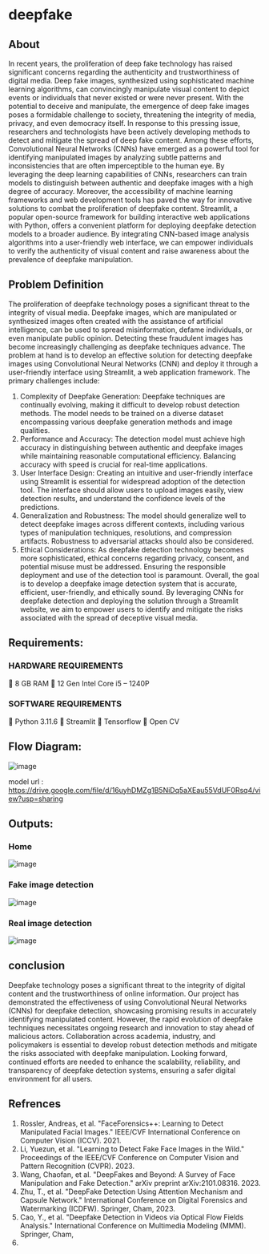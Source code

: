 # deepfake
## About
 In recent years, the proliferation of deep fake technology has raised significant concerns
regarding the authenticity and trustworthiness of digital media. Deep fake images, synthesized
using sophisticated machine learning algorithms, can convincingly manipulate visual content
to depict events or individuals that never existed or were never present. With the potential to
deceive and manipulate, the emergence of deep fake images poses a formidable challenge to
society, threatening the integrity of media, privacy, and even democracy itself.
In response to this pressing issue, researchers and technologists have been actively developing
methods to detect and mitigate the spread of deep fake content. Among these efforts,
Convolutional Neural Networks (CNNs) have emerged as a powerful tool for identifying
manipulated images by analyzing subtle patterns and inconsistencies that are often
imperceptible to the human eye. By leveraging the deep learning capabilities of CNNs,
researchers can train models to distinguish between authentic and deepfake images with a high
degree of accuracy.
Moreover, the accessibility of machine learning frameworks and web development tools has
paved the way for innovative solutions to combat the proliferation of deepfake content.
Streamlit, a popular open-source framework for building interactive web applications with
Python, offers a convenient platform for deploying deepfake detection models to a broader
audience. By integrating CNN-based image analysis algorithms into a user-friendly web
interface, we can empower individuals to verify the authenticity of visual content and raise
awareness about the prevalence of deepfake manipulation.
## Problem Definition

The proliferation of deepfake technology poses a significant threat to the integrity of visual
media. Deepfake images, which are manipulated or synthesized images often created with the
assistance of artificial intelligence, can be used to spread misinformation, defame individuals,
or even manipulate public opinion. Detecting these fraudulent images has become increasingly
challenging as deepfake techniques advance.
The problem at hand is to develop an effective solution for detecting deepfake images using
Convolutional Neural Networks (CNN) and deploy it through a user-friendly interface using
Streamlit, a web application framework. The primary challenges include:

1. Complexity of Deepfake Generation: Deepfake techniques are continually evolving,
making it difficult to develop robust detection methods. The model needs to be trained
on a diverse dataset encompassing various deepfake generation methods and image
qualities.
2. Performance and Accuracy: The detection model must achieve high accuracy in
distinguishing between authentic and deepfake images while maintaining reasonable
computational efficiency. Balancing accuracy with speed is crucial for real-time
applications.
3. User Interface Design: Creating an intuitive and user-friendly interface using Streamlit
is essential for widespread adoption of the detection tool. The interface should allow
users to upload images easily, view detection results, and understand the confidence
levels of the predictions.
4. Generalization and Robustness: The model should generalize well to detect deepfake
images across different contexts, including various types of manipulation techniques,
resolutions, and compression artifacts. Robustness to adversarial attacks should also be
considered.
5. Ethical Considerations: As deepfake detection technology becomes more
sophisticated, ethical concerns regarding privacy, consent, and potential misuse must
be addressed. Ensuring the responsible deployment and use of the detection tool is
paramount.
Overall, the goal is to develop a deepfake image detection system that is accurate, efficient,
user-friendly, and ethically sound. By leveraging CNNs for deepfake detection and deploying
the solution through a Streamlit website, we aim to empower users to identify and mitigate the
risks associated with the spread of deceptive visual media.

## Requirements:
### HARDWARE REQUIREMENTS

 8 GB RAM
 12 Gen Intel Core i5 – 1240P
### SOFTWARE REQUIREMENTS
 Python 3.11.6
 Streamlit
 Tensorflow
 Open CV
## Flow Diagram:
![image](https://github.com/Kumaravel655/deepfake/assets/75235334/5ee10597-d368-4fdc-a50e-3a1ded1d49b6)


model url : https://drive.google.com/file/d/16uyhDMZg1B5NiDq5aXEau55VdUF0Rsq4/view?usp=sharing

## Outputs:
### Home 
![image](https://github.com/Kumaravel655/deepfake/assets/75235334/e1486bef-2d48-4004-bbef-1853da80a168)
### Fake image detection
![image](https://github.com/Kumaravel655/deepfake/assets/75235334/076788eb-4cfd-4bfd-ae7e-20da4f932931)
### Real image detection
![image](https://github.com/Kumaravel655/deepfake/assets/75235334/396f06cc-b27a-4102-9b82-5e6d2e399aed)

## conclusion
Deepfake technology poses a significant threat to the integrity of digital content and the trustworthiness of online information.
Our project has demonstrated the effectiveness of using Convolutional Neural Networks (CNNs) for deepfake detection, showcasing promising results in accurately identifying manipulated content.
However, the rapid evolution of deepfake techniques necessitates ongoing research and innovation to stay ahead of malicious actors.
Collaboration across academia, industry, and policymakers is essential to develop robust detection methods and mitigate the risks associated with deepfake manipulation.
Looking forward, continued efforts are needed to enhance the scalability, reliability, and transparency of deepfake detection systems, ensuring a safer digital environment for all users.

## Refrences

1. Rossler, Andreas, et al. "FaceForensics++: Learning to Detect Manipulated
Facial Images." IEEE/CVF International Conference on Computer Vision
(ICCV). 2021.
2. Li, Yuezun, et al. "Learning to Detect Fake Face Images in the Wild."
Proceedings of the IEEE/CVF Conference on Computer Vision and Pattern
Recognition (CVPR). 2023.
3. Wang, Chaofan, et al. "DeepFakes and Beyond: A Survey of Face Manipulation
and Fake Detection." arXiv preprint arXiv:2101.08316. 2023.
4. Zhu, T., et al. "DeepFake Detection Using Attention Mechanism and Capsule
Network." International Conference on Digital Forensics and Watermarking
(ICDFW). Springer, Cham, 2023.
5. Cao, Y., et al. "Deepfake Detection in Videos via Optical Flow Fields Analysis."
International Conference on Multimedia Modeling (MMM). Springer, Cham,
2020.

